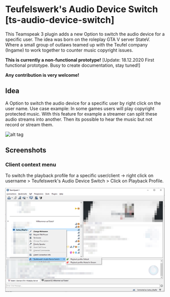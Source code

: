 # Teufelswerk's Audio Device Switch [ts-audio-device-switch]

This Teamspeak 3 plugin adds a new Option to switch the audio device for a specific user. The idea was born on the roleplay GTA V server StateV. Where a small group of outlaws teamed up with the Teufel company (Ingame) to work together to counter music copyright issues.

**This is currently a non-functional prototype!** [Update: 18.12.2020 First functional prototype. Busy to create documentation, stay tuned!]

**Any contribution is very welcome!**

## Idea

A Option to switch the audio device for a specific user by right click on the user name.
Use case example: In some games users will play copyright protected music. With this feature for example a streamer can split these audio streams into another. Then its possible to hear the music but not record or stream them.

![alt tag](https://github.com/jonasesser/ts-audio-device-switch/blob/main/docs/pics/Voicemeeter%20Example.png)


## Screenshots

### Client context menu
To switch the playback profile for a specific user/client -> right click on username > Teufelswerk's Audio Device Switch > Click on Playback Profile.

![alt tag](https://github.com/jonasesser/ts-audio-device-switch/blob/main/docs/pics/ts_client_menu.png)

